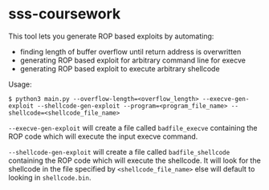 # sss-coursework

This tool lets you generate ROP based exploits by automating:

- finding length of buffer overflow until return address is overwritten
- generating ROP based exploit for arbitrary command line for execve
- generating ROP based exploit to execute arbitrary shellcode

Usage:

```
$ python3 main.py --overflow-length=<overflow_length> --execve-gen-exploit --shellcode-gen-exploit --program=<program_file_name> --shellcode=<shellcode_file_name>
```

`--execve-gen-exploit` will create a file called `badfile_execve` containing the ROP code which will execute the input execve command.

`--shellcode-gen-exploit` will create a file called `badfile_shellcode` containing the ROP code which will execute the shellcode. It will look for the shellcode in the file specified by `<shellcode_file_name>` else will default to looking in `shellcode.bin`.

